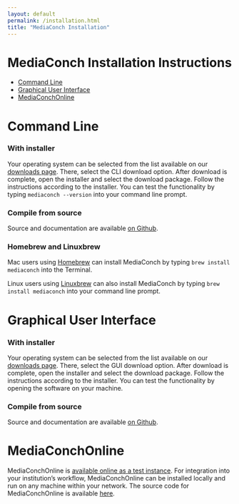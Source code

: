 ```yaml
---
layout: default
permalink: /installation.html
title: "MediaConch Installation"
---
```


# MediaConch Installation Instructions

- [Command Line](#command-line)
- [Graphical User Interface](#graphical-user-interface)
- [MediaConchOnline](#mediaconchonline)

# **Command Line**

### With installer

Your operating system can be selected from the list available on our [downloads page](https://mediaarea.net/MediaConch/download.html). There, select the CLI download option. After download is complete, open the installer and select the download package. Follow the instructions according to the installer. You can test the functionality by typing `mediaconch --version` into your command line prompt.

### Compile from source

Source and documentation are available [on Github](https://github.com/MediaArea/MediaConch_SourceCode).

### Homebrew and Linuxbrew

Mac users using [Homebrew](http://brew.sh/) can install MediaConch by typing `brew install mediaconch` into the Terminal.

Linux users using [Linuxbrew](https://github.com/Homebrew/linuxbrew) can also install MediaConch by typing `brew install mediaconch` into your command line prompt.

# **Graphical User Interface**

### With installer

Your operating system can be selected from the list available on our [downloads page](https://mediaarea.net/MediaConch/download.html). There, select the GUI download option. After download is complete, open the installer and select the download package. Follow the instructions according to the installer. You can test the functionality by opening the software on your machine.

### Compile from source

Source and documentation are available [on Github](https://github.com/MediaArea/MediaConch_SourceCode).

# **MediaConchOnline**

MediaConchOnline is [available online as a test instance](https://mediaarea.net/MediaConchOnline/). For integration into your institution’s workflow, MediaConchOnline can be installed locally and run on any machine within your network. The source code for MediaConchOnline is available [here](https://github.com/MediaArea/MediaConchOnline).
